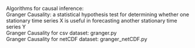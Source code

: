 Algorithms for causal inference:  
Granger Causality: a statistical hypothesis test for determining whether one stationary time series X is useful in forecasting another stationary time series Y  
Granger Causality for csv dataset: granger.py  
Granger Causality for netCDF dataset: granger_netCDF.py  

